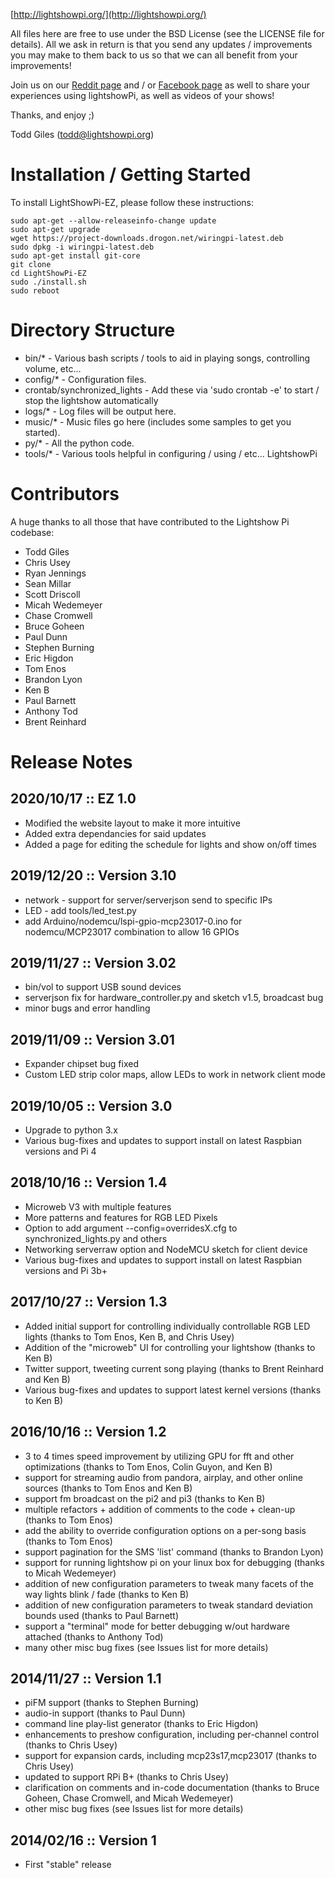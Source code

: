 [http://lightshowpi.org/](http://lightshowpi.org/)

All files here are free to use under the BSD License (see the LICENSE file for details).  All we
ask in return is that you send any updates / improvements you may make to them back to us so 
that we can all benefit from your improvements!

Join us on our [Reddit page](https://www.reddit.com/r/LightShowPi/) and / or [Facebook page](https://www.facebook.com/lightshowpi) as well to share your experiences using lightshowPi, as well as videos of your shows!

Thanks, and enjoy ;)

Todd Giles ([todd@lightshowpi.org](mailto:todd@lightshowpi.org))

Installation / Getting Started
==============================

To install LightShowPi-EZ, please follow these instructions:

```
sudo apt-get --allow-releaseinfo-change update
sudo apt-get upgrade
wget https://project-downloads.drogon.net/wiringpi-latest.deb
sudo dpkg -i wiringpi-latest.deb
sudo apt-get install git-core
git clone 
cd LightShowPi-EZ
sudo ./install.sh
sudo reboot 
```

Directory Structure
===================

* bin/* - Various bash scripts / tools to aid in playing songs, controlling volume, etc...
* config/* - Configuration files.
* crontab/synchronized_lights - Add these via 'sudo crontab -e' to start / stop the lightshow automatically
* logs/* - Log files will be output here.
* music/* - Music files go here (includes some samples to get you started).
* py/* - All the python code.
* tools/* - Various tools helpful in configuring / using / etc... LightshowPi

Contributors
============

A huge thanks to all those that have contributed to the Lightshow Pi codebase:

* Todd Giles
* Chris Usey
* Ryan Jennings
* Sean Millar
* Scott Driscoll
* Micah Wedemeyer
* Chase Cromwell
* Bruce Goheen
* Paul Dunn
* Stephen Burning
* Eric Higdon
* Tom Enos
* Brandon Lyon
* Ken B
* Paul Barnett
* Anthony Tod
* Brent Reinhard

Release Notes
============

2020/10/17 :: EZ 1.0
-------------------------------
* Modified the website layout to make it more intuitive
* Added extra dependancies for said updates
* Added a page for editing the schedule for lights and show on/off times

2019/12/20 :: Version 3.10
-------------------------------

* network - support for server/serverjson send to specific IPs
* LED - add tools/led_test.py 
* add Arduino/nodemcu/lspi-gpio-mcp23017-0.ino for nodemcu/MCP23017 combination to allow 16 GPIOs

2019/11/27 :: Version 3.02
-------------------------------

* bin/vol to support USB sound devices
* serverjson fix for hardware_controller.py and sketch v1.5, broadcast bug
* minor bugs and error handling 

2019/11/09 :: Version 3.01
-------------------------------

* Expander chipset bug fixed
* Custom LED strip color maps, allow LEDs to work in network client mode 

2019/10/05 :: Version 3.0
-------------------------------

* Upgrade to python 3.x
* Various bug-fixes and updates to support install on latest Raspbian versions and Pi 4

2018/10/16 :: Version 1.4
-------------------------------

* Microweb V3 with multiple features
* More patterns and features for RGB LED Pixels
* Option to add argument --config=overridesX.cfg to synchronized_lights.py and others
* Networking serverraw option and NodeMCU sketch for client device 
* Various bug-fixes and updates to support install on latest Raspbian versions and Pi 3b+

2017/10/27 :: Version 1.3
-------------------------------

* Added initial support for controlling individually controllable RGB LED lights (thanks to Tom Enos, Ken B, and Chris Usey)
* Addition of the "microweb" UI for controlling your lightshow (thanks to Ken B)
* Twitter support, tweeting current song playing (thanks to Brent Reinhard and Ken B)
* Various bug-fixes and updates to support latest kernel versions (thanks to Ken B)

2016/10/16 :: Version 1.2
-------------------------------

* 3 to 4 times speed improvement by utilizing GPU for fft and other optimizations (thanks to Tom Enos, Colin Guyon, and Ken B)
* support for streaming audio from pandora, airplay, and other online sources (thanks to Tom Enos and Ken B)
* support fm broadcast on the pi2 and pi3 (thanks to Ken B)
* multiple refactors + addition of comments to the code + clean-up (thanks to Tom Enos)
* add the ability to override configuration options on a per-song basis (thanks to Tom Enos)
* support pagination for the SMS 'list' command (thanks to Brandon Lyon)
* support for running lightshow pi on your linux box for debugging (thanks to Micah Wedemeyer)
* addition of new configuration parameters to tweak many facets of the way lights blink / fade (thanks to Ken B)
* addition of new configuration parameters to tweak standard deviation bounds used (thanks to Paul Barnett)
* support a "terminal" mode for better debugging w/out hardware attached (thanks to Anthony Tod)
* many other misc bug fixes (see Issues list for more details)

2014/11/27 :: Version 1.1
-------------------------------

* piFM support (thanks to Stephen Burning)
* audio-in support (thanks to Paul Dunn)
* command line play-list generator (thanks to Eric Higdon)
* enhancements to preshow configuration, including per-channel control  (thanks to Chris Usey)
* support for expansion cards, including mcp23s17,mcp23017 (thanks to Chris Usey)
* updated to support RPi B+ (thanks to Chris Usey)
* clarification on comments and in-code documentation (thanks to Bruce Goheen, Chase Cromwell, and Micah Wedemeyer)
* other misc bug fixes (see Issues list for more details)

2014/02/16 :: Version 1
-------------------------------

* First "stable" release
